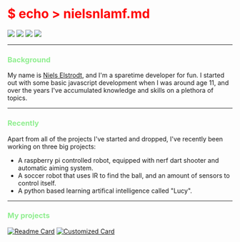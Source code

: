 # <span style="color:red">$ echo > nielsnlamf.md </span>

<a href="https://t.me/nielsnlamf" style="text-decoration:none">
<img src="https://img.shields.io/badge/Telegram-2CA5E0?style=for-the-badge&logo=telegram&logoColor=white" href="nielselstrodt.nl">
</a>
<a href="https://discordapp.com/users/182452405764358144" style="text-decoration:none">
<img src="https://img.shields.io/badge/Discord-7289DA?style=for-the-badge&logo=discord&logoColor=white">
</a>
<a href="#" style="text-decoration:none">
<img src="https://img.shields.io/badge/VIM-%2311AB00.svg?&style=for-the-badge&logo=vim&logoColor=white">
</a>
<a href="#" style="text-decoration:none">
<img src="https://img.shields.io/badge/Arch_Linux-1793D1?style=for-the-badge&logo=arch-linux&logoColor=white">
</a>

---

### <span style="color:lightgreen"> Background </span>
My name is [ Niels Elstrodt](https://nielselstrodt.nl), and I'm a sparetime developer for fun.
I started out with some basic javascript development when I was around age 11, and over the years I've accumulated knowledge and skills on a plethora of topics.


 ---


### <span style="color:lightgreen"> Recently </span>
Apart from all of the projects I've started and dropped, I've recently been working on three big projects:

* A raspberry pi controlled robot, equipped with nerf dart shooter and automatic aiming system.
* A soccer robot that uses IR to find the ball, and an amount of sensors to control itself.
* A python based learning artifical intelligence called "Lucy".

---

### <span style="color:lightgreen"> My projects </span>
[![Readme Card](https://github-readme-stats.vercel.app/api/pin?username=nielsnlamf&repo=CracksmithCar&title_color=90EE90&icon_color=f9f9f9&text_color=9f9f9f&bg_color=151515)](https://github.com/nielsnlamf/CracksmithCar)
[![Customized Card](https://github-readme-stats.vercel.app/api/pin?username=nielsnlamf&repo=lucy&title_color=90EE90&icon_color=f9f9f9&text_color=9f9f9f&bg_color=151515)](https://github.com/nielsnlamf/lucy)

